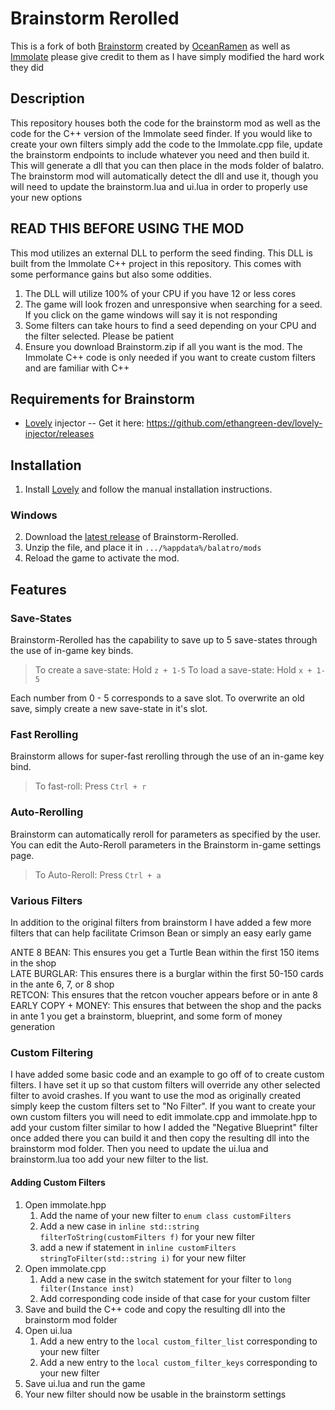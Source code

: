 # Brainstorm Rerolled
This is a fork of both [Brainstorm](https://github.com/OceanRamen/Brainstorm) created by [OceanRamen](https://github.com/OceanRamen) as well as [Immolate](https://github.com/SpectralPack/Immolate) please give credit to them as I have simply modified the hard work they did

## Description
This repository houses both the code for the brainstorm mod as well as the code for the C++ version of the Immolate seed finder. If you would like to create your own filters simply 
add the code to the Immolate.cpp file, update the brainstorm endpoints to include whatever you need and then build it. This will generate a dll
that you can then place in the mods folder of balatro. The brainstorm mod will automatically detect the dll and use it, though you will need to update the brainstorm.lua and ui.lua 
in order to properly use your new options

## READ THIS BEFORE USING THE MOD

This mod utilizes an external DLL to perform the seed finding. This DLL is built from the Immolate C++ project in this repository. This comes with some performance gains but also some 
oddities.  

1. The DLL will utilize 100% of your CPU if you have 12 or less cores
1. The game will look frozen and unresponsive when searching for a seed. If you click on the game windows will say it is not responding
1. Some filters can take hours to find a seed depending on your CPU and the filter selected. Please be patient
1. Ensure you download Brainstorm.zip if all you want is the mod. The Immolate C++ code is only needed if you want to create custom filters and are familiar with C++

## Requirements for Brainstorm
- [Lovely](https://github.com/ethangreen-dev/lovely-injector) injector -- Get it here: https://github.com/ethangreen-dev/lovely-injector/releases

## Installation

1. Install [Lovely](https://github.com/ethangreen-dev/lovely-injector) and follow the manual installation instructions.

### Windows

2. Download the [latest release](https://github.com/ABGamma/Brainstorm-Rerolled/releases) of Brainstorm-Rerolled.
3. Unzip the file, and place it in `.../%appdata%/balatro/mods` 
4. Reload the game to activate the mod.

## Features
### Save-States
Brainstorm-Rerolled has the capability to save up to 5 save-states through the use of in-game key binds. 
> To create a save-state: Hold `z + 1-5`
> To load a save-state:	Hold `x + 1-5`

Each number from 0 - 5 corresponds to a save slot. To overwrite an old save, simply create a new save-state in it's slot. 

### Fast Rerolling
Brainstorm allows for super-fast rerolling through the use of an in-game key bind. 
> To fast-roll:	Press `Ctrl + r`

### Auto-Rerolling
Brainstorm can automatically reroll for parameters as specified by the user.
You can edit the Auto-Reroll parameters in the Brainstorm in-game settings page.
> To Auto-Reroll:	Press `Ctrl + a`

### Various Filters
In addition to the original filters from brainstorm I have added a few more filters that can help facilitate Crimson Bean or simply an easy early game  

ANTE 8 BEAN: This ensures you get a Turtle Bean within the first 150 items in the shop  
LATE BURGLAR: This ensures there is a burglar within the first 50-150 cards in the ante 6, 7, or 8 shop  
RETCON: This ensures that the retcon voucher appears before or in ante 8  
EARLY COPY + MONEY: This ensures that between the shop and the packs in ante 1 you get a brainstorm, blueprint, and some form of money generation

### Custom Filtering
I have added some basic code and an example to go off of to create custom filters. I have set it up so that custom filters will override any other selected filter to avoid crashes. If you want to use
the mod as originally created simply keep the custom filters set to "No Filter". If you want to create your own custom filters you will need to edit immolate.cpp and immolate.hpp to add your custom filter similar to how I added the "Negative Blueprint" filter
once added there you can build it and then copy the resulting dll into the brainstorm mod folder. Then you need to update the ui.lua and brainstorm.lua too add your new filter to the list.

#### Adding Custom Filters
1. Open immolate.hpp
	1. Add the name of your new filter to `enum class customFilters`
	1. Add a new case in `inline std::string filterToString(customFilters f)` for your new filter
	1. add a new if statement in `inline customFilters stringToFilter(std::string i)` for your new filter
1. Open immolate.cpp
	1. Add a new case in the switch statement for your filter to `long filter(Instance inst)`
	1. Add corresponding code inside of that case for your custom filter
1. Save and build the C++ code and copy the resulting dll into the brainstorm mod folder
1. Open ui.lua
	1. Add a new entry to the `local custom_filter_list` corresponding to your new filter
	1. Add a new entry to the `local custom_filter_keys` corresponding to your new filter
1. Save ui.lua and run the game
1. Your new filter should now be usable in the brainstorm settings